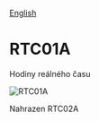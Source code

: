 
[English](./README.md)
<!--- module --->
# RTC01A
<!--- Emodule --->

<!--- subtitle --->Hodiny reálného času<!--- Esubtitle --->

![RTC01A](/doc/img/RTC01A_QRcode.png)

<!--- description --->Nahrazen RTC02A<!--- Edescription --->
            